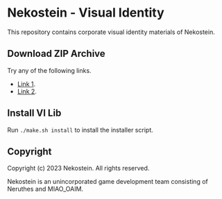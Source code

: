 # Nekostein - Visual Identity

This repository contains corporate visual identity materials of Nekostein.


## Download ZIP Archive

Try any of the following links.

- [Link 1](https://pub-714f8d634e8f451d9f2fe91a4debfa23.r2.dev/keep/nekostein-vi/Nekostein-VI.zip--932cd19c36bdde979f5fefbd23876e61.zip).
- [Link 2](https://minio.neruthes.xyz/oss/keep/nekostein-vi/Nekostein-VI.zip--932cd19c36bdde979f5fefbd23876e61.zip).


## Install VI Lib

Run `./make.sh install` to install the installer script.


## Copyright

Copyright (c) 2023 Nekostein. All rights reserved.

Nekostein is an unincorporated game development team consisting of Neruthes and MIAO_OAIM.
